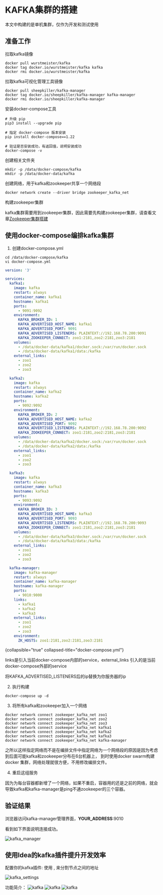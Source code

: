 # KAFKA集群的搭建

<note>
    <p>
        本文中构建的是单机集群，仅作为开发和测试使用 &nbsp;&nbsp;&nbsp;&nbsp;&nbsp;&nbsp;&nbsp;&nbsp;
    </p>
</note>


## 准备工作

拉取kafka镜像
```Shell
docker pull wurstmeister/kafka
docker tag docker.io/wurstmeister/kafka kafka
docker rmi docker.io/wurstmeister/kafka
```

拉取kafka可视化管理工具镜像
```Shell
docker pull sheepkiller/kafka-manager
docker tag docker.io/sheepkiller/kafka-manager kafka-manager
docker rmi docker.io/sheepkiller/kafka-manager
```

安装docker-compose工具
```Shell
# 升级 pip
pip3 install --upgrade pip
    
# 指定 docker-compose 版本安装
pip install docker-compose==1.22
    
# 验证是否安装成功，有返回值，说明安装成功
docker-compose -v
```

创建相关文件夹
```Shell
mkdir -p /data/docker-compose/kafka
mkdir -p /data/docker-data/kafka
```

创建网络，用于kafka和zookeeper共享一个网络段
```Shell
docker network create --driver bridge zookeeper_kafka_net
```

构建zookeeper集群

kafka集群需要用到zookeeper集群，因此需要先构建zookeeper集群，请查看文章[Zookeeper集群搭建](Zookeeper.md)

## 使用docker-compose编排kafka集群

1. 创建docker-compose.yml

```Shell
cd /data/docker-compose/kafka
vi docker-compose.yml
```

```yaml
version: '3'

services:
  kafka1:
    image: kafka
    restart: always
    container_name: kafka1
    hostname: kafka1
    ports:
      - 9091:9092
    environment:
      KAFKA_BROKER_ID: 1
      KAFKA_ADVERTISED_HOST_NAME: kafka1
      KAFKA_ADVERTISED_PORT: 9091
      KAFKA_ADVERTISED_LISTENERS: PLAINTEXT://192.168.78.200:9091
      KAFKA_ZOOKEEPER_CONNECT: zoo1:2181,zoo2:2181,zoo3:2181
    volumes:
      - /data/docker-data/kafka1/docker.sock:/var/run/docker.sock
      - /data/docker-data/kafka1/data:/kafka
    external_links:
      - zoo1
      - zoo2
      - zoo3

  kafka2:
    image: kafka
    restart: always
    container_name: kafka2
    hostname: kafka2
    ports:
      - 9092:9092
    environment:
      KAFKA_BROKER_ID: 2
      KAFKA_ADVERTISED_HOST_NAME: kafka2
      KAFKA_ADVERTISED_PORT: 9092
      KAFKA_ADVERTISED_LISTENERS: PLAINTEXT://192.168.78.200:9092
      KAFKA_ZOOKEEPER_CONNECT: zoo1:2181,zoo2:2181,zoo3:2181
    volumes:
      - /data/docker-data/kafka2/docker.sock:/var/run/docker.sock
      - /data/docker-data/kafka2/data:/kafka
    external_links:
      - zoo1
      - zoo2
      - zoo3

  kafka3:
    image: kafka
    restart: always
    container_name: kafka3
    hostname: kafka3
    ports:
      - 9093:9092
    environment:
      KAFKA_BROKER_ID: 3
      KAFKA_ADVERTISED_HOST_NAME: kafka3
      KAFKA_ADVERTISED_PORT: 9093
      KAFKA_ADVERTISED_LISTENERS: PLAINTEXT://192.168.78.200:9093
      KAFKA_ZOOKEEPER_CONNECT: zoo1:2181,zoo2:2181,zoo3:2181
    volumes:
      - /data/docker-data/kafka3/docker.sock:/var/run/docker.sock
      - /data/docker-data/kafka3/data:/kafka
    external_links:
      - zoo1
      - zoo2
      - zoo3

  kafka-manager:
    image: kafka-manager
    restart: always
    container_name: kafka-manager
    hostname: kafka-manager
    ports:
      - 9010:9000
    links:
      - kafka1
      - kafka2
      - kafka3
    external_links:
      - zoo1
      - zoo2
      - zoo3
    environment:
      ZK_HOSTS: zoo1:2181,zoo2:2181,zoo3:2181
```
{collapsible="true" collapsed-title="docker-compose.yml"}

<note>
    <p>
        links是引入当前docker-compose内部的service，external_links 引入的是当前docker-compose外部的service &nbsp;&nbsp;&nbsp;&nbsp;&nbsp;&nbsp;&nbsp;&nbsp;
    </p>
</note>
<warning>
    <p>
        将KAFKA_ADVERTISED_LISTENERS后的ip替换为你服务器的ip &nbsp;&nbsp;&nbsp;&nbsp;&nbsp;&nbsp;&nbsp;&nbsp;&nbsp;
    </p>
</warning>

2. 执行构建

```Shell
docker-compose up -d
```

3. 将所有kafka和zookeeper加入一个网络

```Shell
docker network connect zookeeper_kafka_net zoo1
docker network connect zookeeper_kafka_net zoo2
docker network connect zookeeper_kafka_net zoo3
docker network connect zookeeper_kafka_net kafka1
docker network connect zookeeper_kafka_net kafka2
docker network connect zookeeper_kafka_net kafka3
docker network connect zookeeper_kafka_net kafka-manager
```

之所以这样指定网络而不是在编排文件中指定网络为一个网络段的原因是因为考虑到后面可能kafka和zookeeper分布在6台机器上， 到时使用docker swarm构建docker 集群，网络处理就很方便，不用修改编排文件。

4. 重启这组服务
   
因为为每台容器都新增了一个网络，如果不重启，容器用的还是之前的网络，就会导致kafka和kafka-manager是ping不通zookeeper的三个容器。

## 验证结果

浏览器访问kafka-manager管理界面，**YOUR_ADDRESS**:9010

看到如下界面说明连接成功。

![kafka_manager](kafka_manager.png)

## 使用Idea的kafka插件提升开发效率


<p>配置你的kafka插件: 使用 <shortcut>,</shortcut> 来分割节点之间的地址</p>

![kafka_settings](idea_kafka.png)


功能简介：
<tabs>
    <tab title="主题管理">
        <img src="topic_kafka.png" alt="kafka"/>
    </tab>
    <tab title="模拟消费者生产者">
        <img src="kafka_cos_pro.png" alt="kafka"/>
    </tab>
    <tab title="分区和配置信息管理">
        <img src="kafka_info.png" alt="kafka"/>
    </tab>
</tabs>
